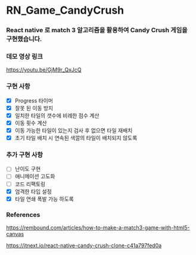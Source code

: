 # RN_Game_CandyCrush

### React native 로 match 3 알고리즘을 활용하여 Candy Crush 게임을 구현했습니다.

### 데모 영상 링크

https://youtu.be/GjM9r_QxJcQ

### 구현 사항

- [x] Progress 타이머
- [x] 잘못 된 이동 방지
- [x] 일치한 타일의 갯수에 비례한 점수 계산
- [x] 이동 횟수 계산
- [x] 이동 가능한 타일이 있는지 검사 후 없으면 타일 재배치
- [x] 초기 타일 배치 시 연속된 색깔의 타일이 배치되지 않도록

### 추가 구현 사항

- [ ] 난이도 구현
- [ ] 애니메이션 고도화
- [ ] 코드 리팩토링
- [x] 엄격한 타입 설정
- [x] 타일 연쇄 폭발 가능 하도록

### References

https://rembound.com/articles/how-to-make-a-match3-game-with-html5-canvas

https://itnext.io/react-native-candy-crush-clone-c41a797fed0a
